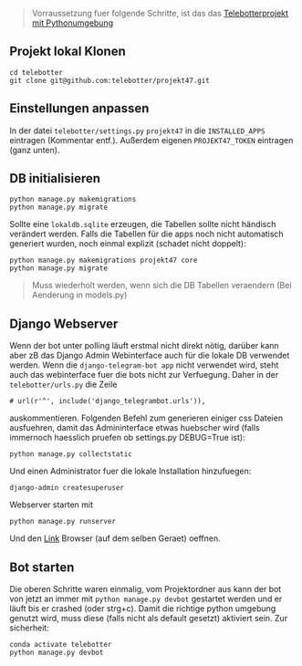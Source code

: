 > Vorraussetzung fuer folgende Schritte, ist das das [Telebotterprojekt mit Pythonumgebung](https://github.com/telebotter/telebotter/install.md)

## Projekt lokal Klonen

```
cd telebotter
git clone git@github.com:telebotter/projekt47.git
```


## Einstellungen anpassen
In der datei `telebotter/settings.py`
`projekt47` in die `INSTALLED_APPS` eintragen (Kommentar entf.). 
Außerdem eigenen `PROJEKT47_TOKEN` eintragen (ganz unten). 


## DB initialisieren
```
python manage.py makemigrations
python manage.py migrate
```
Sollte eine `lokaldb.sqlite` erzeugen, die Tabellen sollte nicht händisch verändert werden.
Falls die Tabellen für die apps noch nicht automatisch generiert wurden, noch einmal explizit (schadet nicht doppelt):

```
python manage.py makemigrations projekt47 core
python manage.py migrate
```
> Muss wiederholt werden, wenn sich die DB Tabellen veraendern (Bei Aenderung in models.py)

## Django Webserver
Wenn der bot unter polling läuft erstmal nicht direkt nötig, darüber kann aber zB das Django Admin Webinterface auch für die lokale DB verwendet werden.
Wenn die `django-telegram-bot app` nicht verwendet wird, steht auch das webinterface fuer die bots nicht zur Verfuegung. Daher
in der `telebotter/urls.py` die Zeile 
```
# url(r'^', include('django_telegrambot.urls')),
``` 
auskommentieren.
Folgenden Befehl zum generieren einiger css Dateien ausfuehren, damit das Admininterface etwas huebscher wird (falls immernoch haesslich pruefen ob settings.py DEBUG=True ist):
```
python manage.py collectstatic
```
Und einen Administrator fuer die lokale Installation hinzufuegen:
```
django-admin createsuperuser
```
Webserver starten mit
```
python manage.py runserver
```
Und den [Link](localhost:8080) Browser (auf dem selben Geraet) oeffnen.


## Bot starten
Die oberen Schritte waren einmalig, vom Projektordner aus kann der bot von jetzt an immer mit `python manage.py devbot` gestartet werden und er läuft bis er crashed (oder strg+c). Damit die richtige python umgebung genutzt wird, muss diese (falls nicht als default gesetzt) aktiviert sein. Zur sicherheit:

```
conda activate telebotter
python manage.py devbot
```
